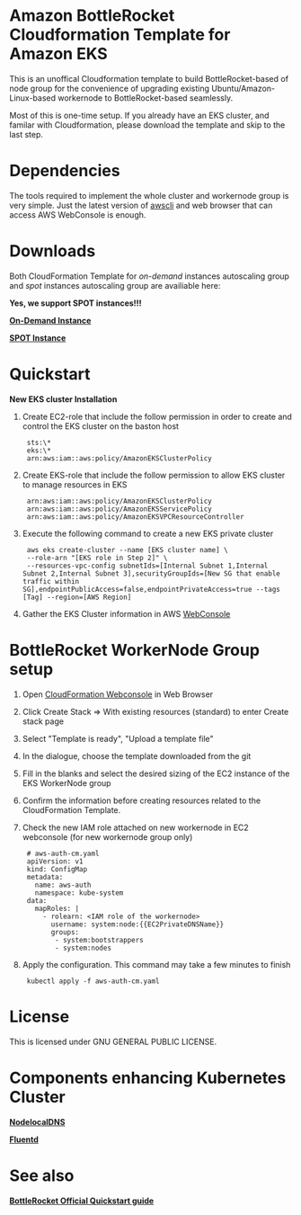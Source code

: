 # **Amazon BottleRocket Cloudformation Template for Amazon EKS** #



This is an unoffical Cloudformation template to build BottleRocket-based of node group for the convenience of upgrading existing Ubuntu/Amazon-Linux-based workernode to BottleRocket-based seamlessly. 

Most of this is one-time setup. If you already have an EKS cluster, and familar with Cloudformation, please download the template and skip to the last step.


# Dependencies

The tools required to implement the whole cluster and workernode group is very simple. Just the latest version of [awscli](https://aws.amazon.com/cli/) and web browser that can access AWS WebConsole is enough. 


# Downloads 

Both CloudFormation Template for *on-demand* instances autoscaling group and *spot* instances autoscaling group are availiable here: 

**Yes, we support SPOT instances!!!**

**[On-Demand Instance](https://raw.githubusercontent.com/jeanbaptisteng/bottlerocket-cloudformation/master/bottlerocket.yaml)**
 
**[SPOT Instance](https://raw.githubusercontent.com/jeanbaptisteng/bottlerocket-cloudformation/master/bottlerocket-spot.yaml)**


# Quickstart
**New EKS cluster Installation**

1. Create EC2-role that include the follow permission in order to create and control the EKS cluster on the baston host

		sts:\*
		eks:\*
		arn:aws:iam::aws:policy/AmazonEKSClusterPolicy
		

2. Create EKS-role that include the follow permission to allow EKS cluster to manage resources in EKS

		arn:aws:iam::aws:policy/AmazonEKSClusterPolicy
		arn:aws:iam::aws:policy/AmazonEKSServicePolicy
		arn:aws:iam::aws:policy/AmazonEKSVPCResourceController

3. Execute the following command to create a new EKS private cluster

		aws eks create-cluster --name [EKS cluster name] \ 
		--role-arn "[EKS role in Step 2]" \
		--resources-vpc-config subnetIds=[Internal Subnet 1,Internal Subnet 2,Internal Subnet 3],securityGroupIds=[New SG that enable traffic within SG],endpointPublicAccess=false,endpointPrivateAccess=true --tags [Tag] --region=[AWS Region]

4. Gather the EKS Cluster information in AWS [WebConsole](https://console.aws.amazon.com/eks/home)



# BottleRocket WorkerNode Group setup

1. Open [CloudFormation Webconsole](https://console.aws.amazon.com/cloudformation/) in Web Browser

2. Click Create Stack =>  With existing resources (standard) to enter Create stack page

3. Select "Template is ready", "Upload a template file" 


4. In the dialogue, choose the template downloaded from the git

5. Fill in the blanks and select the desired sizing of the EC2 instance of the EKS WorkerNode group

6. Confirm the information before creating resources related to the CloudFormation Template. 

7. Check the new IAM role attached on new workernode in EC2 webconsole (for new workernode group only)


		# aws-auth-cm.yaml
		apiVersion: v1
		kind: ConfigMap
		metadata:
		  name: aws-auth
		  namespace: kube-system
		data:
	  	  mapRoles: |
    		- rolearn: <IAM role of the workernode>
      		  username: system:node:{{EC2PrivateDNSName}}
      		  groups:
        	   - system:bootstrappers
        	   - system:nodes

8. Apply the configuration. This command may take a few minutes to finish

		kubectl apply -f aws-auth-cm.yaml

# License

This is licensed under GNU GENERAL PUBLIC LICENSE.

# Components enhancing Kubernetes Cluster

[**NodelocalDNS**](https://github.com/jeanbaptisteng/bottlerocket-cloudformation/tree/master/plugins/NodeLocalDNS)

[**Fluentd**](https://github.com/jeanbaptisteng/bottlerocket-cloudformation/tree/master/plugins/Fluentd)


# See also

**[BottleRocket Official Quickstart guide](https://github.com/bottlerocket-os/bottlerocket/blob/develop/QUICKSTART-EKS.md)**


